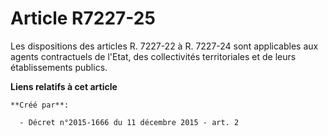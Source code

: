 # Article R7227-25

Les dispositions des articles R. 7227-22 à R. 7227-24 sont applicables aux agents contractuels de l'Etat, des collectivités
territoriales et de leurs établissements publics.

**Liens relatifs à cet article**

	**Créé par**:

	  - Décret n°2015-1666 du 11 décembre 2015 - art. 2
